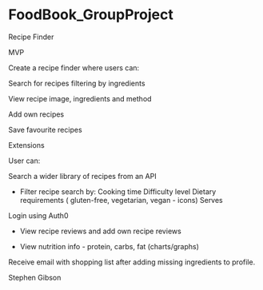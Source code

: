 # FoodBook_GroupProject

Recipe Finder

MVP

Create a recipe finder where users can:

Search for recipes filtering by ingredients

 View recipe image, ingredients and method

Add own recipes

Save favourite recipes


Extensions

User can:

Search a wider library of recipes from an API

- Filter recipe search by: 
Cooking time
Difficulty level
Dietary requirements ( gluten-free, vegetarian, vegan - icons)
Serves

Login using Auth0

-  View recipe reviews and add own recipe reviews

- View nutrition info - protein, carbs, fat (charts/graphs)

Receive email with shopping list after adding missing ingredients to profile.

Stephen Gibson
